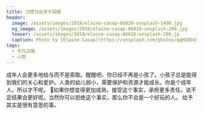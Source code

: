 ```yaml
---
title: 习惯付出多于回报
header:
  image: /assets/images/2018/elaine-casap-86020-unsplash-1400.jpg
  og_image: /assets/images/2018/elaine-casap-86020-unsplash-200.jpg
  teaser: /assets/images/2018/elaine-casap-86020-unsplash-200.jp
  caption: Photo by [Elaine Casap](https://unsplash.com/photos/qgHGDbbSNm8?utm_source=unsplash&utm_medium=referral&utm_content=creditCopyText) on [Unsplash](https://unsplash.com/?utm_source=unsplash&utm_medium=referral&utm_content=creditCopyText)
tags:
  - 平凡之路
  - 心智
---
```


成年人会更多地给与而不是索取。醒醒吧，你已经不再是小孩了。小孩子总是能得到我们的关心和爱护。人类的幼儿弱小，需要保护和资源才能成长。你是个成年人，所以才不呢。
如果你想变得更加成熟，接受这个事实，承担更多责任。说不定结果会更好呢。当然你可以拒绝这个事实，那么你不会是一个好玩的人。
给予其实是很有意思的事。
